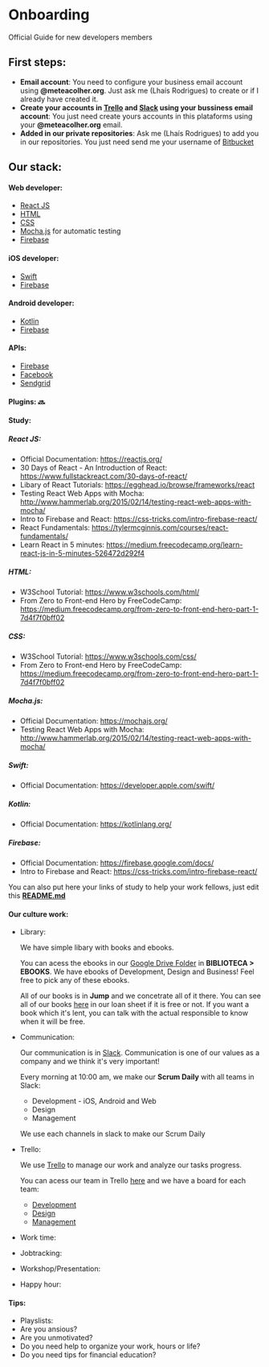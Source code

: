 # Onboarding
Official Guide for new developers members

## First steps:
* **Email account**:
  You need to configure your business email account using **@meteacolher.org**. Just ask me (Lhaís Rodrigues) to create or if I already have created it. 
* **Create your accounts in [Trello](https://trello.com/) and [Slack](https://slack.com/) using your bussiness email account**:
  You just need create yours accounts in this plataforms using your **@meteacolher.org** email.
* **Added in our private repositories**:
  Ask me (Lhaís Rodrigues) to add you in our repositories. You just need send me your username of [Bitbucket](https://bitbucket.org/)

## Our stack:

#### Web developer:
* [React JS](https://reactjs.org/)
* [HTML](https://www.w3schools.com/html/)
* [CSS](https://www.w3schools.com/css/)
* [Mocha.js](https://mochajs.org/) for automatic testing
* [Firebase](https://firebase.google.com/docs/)
  
#### iOS developer:
* [Swift](https://developer.apple.com/swift/)
* [Firebase](https://firebase.google.com/docs/)

#### Android developer: 
* [Kotlin](https://kotlinlang.org/)
* [Firebase](https://firebase.google.com/docs/)

#### APIs:
* [Firebase](https://firebase.google.com/docs/)
* [Facebook](https://developers.facebook.com/)
* [Sendgrid](https://sendgrid.com/docs/index.html)

#### Plugins: :soon:

#### Study:
##### React JS:
* Official Documentation: https://reactjs.org/
* 30 Days of React - An Introduction of React: https://www.fullstackreact.com/30-days-of-react/
* Libary of React Tutorials: https://egghead.io/browse/frameworks/react
* Testing React Web Apps with Mocha: http://www.hammerlab.org/2015/02/14/testing-react-web-apps-with-mocha/
* Intro to Firebase and React: https://css-tricks.com/intro-firebase-react/
* React Fundamentals: https://tylermcginnis.com/courses/react-fundamentals/
* Learn React in 5 minutes: https://medium.freecodecamp.org/learn-react-js-in-5-minutes-526472d292f4

##### HTML:
* W3School Tutorial: https://www.w3schools.com/html/
* From Zero to Front-end Hero by FreeCodeCamp: https://medium.freecodecamp.org/from-zero-to-front-end-hero-part-1-7d4f7f0bff02

##### CSS:
* W3School Tutorial: https://www.w3schools.com/css/
* From Zero to Front-end Hero by FreeCodeCamp: https://medium.freecodecamp.org/from-zero-to-front-end-hero-part-1-7d4f7f0bff02

##### Mocha.js:
* Official Documentation: https://mochajs.org/
* Testing React Web Apps with Mocha: http://www.hammerlab.org/2015/02/14/testing-react-web-apps-with-mocha/

##### Swift:
* Official Documentation: https://developer.apple.com/swift/

##### Kotlin:
* Official Documentation: https://kotlinlang.org/

##### Firebase:
* Official Documentation: https://firebase.google.com/docs/
* Intro to Firebase and React: https://css-tricks.com/intro-firebase-react/

You can also put here your links of study to help your work fellows, just edit this [**README.md**](https://github.com/meteacolher/onboarding/blob/master/README.md)

#### Our culture work:
* Library: 
  
  We have simple libary with books and ebooks. 
  
  You can acess the ebooks in our [Google Drive Folder](https://drive.google.com/open?id=1EnDg8twChbCLBKIV2T3dVgP715rXnA8Z) in **BIBLIOTECA > EBOOKS**. We have ebooks of Development, Design and Business! Feel free to pick any of these ebooks.
  
  All of our books is in **Jump** and we concetrate all of it there. You can see all of our books [here](https://drive.google.com/open?id=1es6DFswvtE-uriYD_Eqoc90DTMemY2hhqXt7OYnycRw) in our loan sheet if it is free or not. If you want a book which it's lent, you can talk with the actual responsible to know when it will be free.
* Communication:
  
  Our communication is in [Slack](https://slack.com/). 
  Communication is one of our values as a company and we think it's very important!

  Every morning at 10:00 am, we make our **Scrum Daily** with all teams in Slack: 
  * Development - iOS, Android and Web
  * Design
  * Management
  
  We use each channels in slack to make our Scrum Daily

* Trello:
  
  We use [Trello](https://trello.com/) to manage our work and analyze our tasks progress. 
  
  You can acess our team in Trello [here](https://trello.com/meteacolher/) and we have a board for each team:
  * [Development](https://trello.com/b/9My5VEBs)
  * [Design](https://trello.com/b/6jwIywa6)
  * [Management](https://trello.com/b/a03CBRdf)

* Work time:
* Jobtracking:
* Workshop/Presentation:
* Happy hour:


#### Tips:
* Playslists:
* Are you ansious?
* Are you unmotivated? 
* Do you need help to organize your work, hours or life?
* Do you need tips for financial education?
